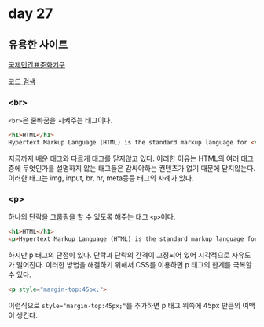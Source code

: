 # day 27

## 유용한 사이트
[국제민간표준화기구](https://www.w3.org/)

[코드 검색](https://www.w3schools.com/)



### \<br>
`<br>`은 줄바꿈을 시켜주는 태그이다.
```html
<h1>HTML</h1>
Hypertext Markup Language (HTML) is the standard markup language for <strong>creating <u>web</u> pages</strong> and web applications.Web browsers receive HTML documents from a web server or from local storage and render them into multimedia web pages. HTML describes the structure of a web page semantically and originally included cues for the appearance of the document.<br><br>HTML elements are the building blocks of HTML pages. With HTML constructs, images and other objects, such as interactive forms, may be embedded into the rendered page. It provides a means to create structured documents by denoting structural semantics for text such as headings, paragraphs, lists, links, quotes and other items. HTML elements are delineated by tags, written using angle brackets. 
```

지금까지 배운 태그와 다르게 태그를 닫지않고 있다. 이러한 이유는 HTML의 여러 태그 중에 
무엇인가를 설명하지 않는 태그들은 감싸야하는 컨텐츠가 없기 때문에 닫지않는다. 이러한 태그는 img, input, br, hr, meta등등 태그의 사례가 있다.

### \<p>
하나의 단락을 그룹핑을 할 수 있도록 해주는 태그 `<p>`이다.
```html
<h1>HTML</h1>
<p>Hypertext Markup Language (HTML) is the standard markup language for <strong>creating <u>web</u> pages</strong> and web applications.Web browsers receive HTML documents from a web server or from local storage and render them into multimedia web pages. HTML describes the structure of a web page semantically and originally included cues for the appearance of the document.</p><p>HTML elements are the building blocks of HTML pages. With HTML constructs, images and other objects, such as interactive forms, may be embedded into the rendered page. It provides a means to create structured documents by denoting structural semantics for text such as headings, paragraphs, lists, links, quotes and other items. HTML elements are delineated by tags, written using angle brackets. </p>
```

하지만 p 태그의 단점이 있다. 단락과 단락의 간격이 고정되어 있어 시각적으로 자유도가 떨어진다. 이러한 방법을 해결하기 위해서 CSS를 이용하면 p 태그의 한계를 극복할 수 있다.

```html
<p style="margin-top:45px;">
```

이런식으로 `style="margin-top:45px;"`를 추가하면 p 태그 위쪽에 45px 만큼의 여백이 생긴다.
